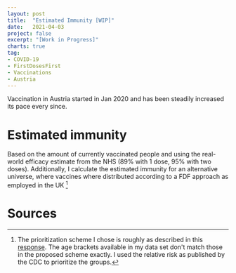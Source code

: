 ```yaml
---
layout: post
title:  "Estimated Immunity [WIP]"
date:   2021-04-03
project: false
excerpt: "[Work in Progress]"
charts: true
tag:
- COVID-19
- FirstDosesFirst
- Vaccinations
- Austria
---
```




Vaccination in Austria started in Jan 2020 and has been steadily increased its pace every since.

<div class="vega-chart" id="vacc_real_t_at"></div>

# Estimated immunity
Based on the amount of currently vaccinated people and using the real-world efficacy estimate from the NHS (89% with 1 dose, 95% with two doses).
Additionally, I calculate the estimated immunity for an alternative universe, where vaccines where distributed according to a FDF approach as employed in the UK [^1]

<div id="imm_real_at"></div>
<div class="vega-chart" id="imm_fdf_at"></div>



# Sources

[^1]: The prioritization scheme I chose is roughly as described in this [response](https://www.bmj.com/content/372/bmj.n710/rr). The age brackets available in my data set don't match those in the proposed scheme exactly. I used the relative risk as published by the CDC to prioritize the groups.
